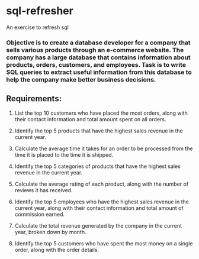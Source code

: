 # sql-refresher
An exercise to refresh sql

 ### Objective is to create a database developer for a company that sells various products through an e-commerce website. The company has a large database that contains information about products, orders, customers, and employees. Task is to write SQL queries to extract useful information from this database to help the company make better business decisions.

 
## Requirements:


1.  List the top 10 customers who have placed the most orders, along with their contact information and total amount spent on all orders.

2.  Identify the top 5 products that have the highest sales revenue in the current year.

3.  Calculate the average time it takes for an order to be processed from the time it is placed to the time it is shipped.

4.  Identify the top 5 categories of products that have the highest sales revenue in the current year.

5.  Calculate the average rating of each product, along with the number of reviews it has received.

6.  Identify the top 5 employees who have the highest sales revenue in the current year, along with their contact information and total amount of commission earned.

7.  Calculate the total revenue generated by the company in the current year, broken down by month.

8.  Identify the top 5 customers who have spent the most money on a single order, along with the order details.